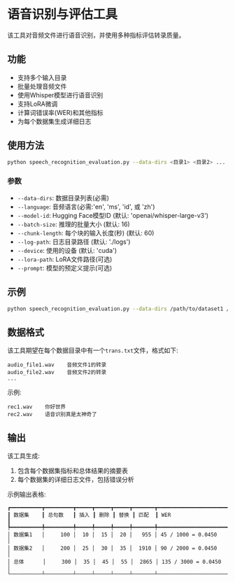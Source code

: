 # 语音识别与评估工具

该工具对音频文件进行语音识别，并使用多种指标评估转录质量。

## 功能

- 支持多个输入目录
- 批量处理音频文件
- 使用Whisper模型进行语音识别
- 支持LoRA微调
- 计算词错误率(WER)和其他指标
- 为每个数据集生成详细日志


## 使用方法

```bash
python speech_recognition_evaluation.py --data-dirs <目录1> <目录2> ... --language <语言> [选项]
```

### 参数

- `--data-dirs`: 数据目录列表(必需)
- `--language`: 音频语言(必需:'en', 'ms', 'id', 或 'zh')
- `--model-id`: Hugging Face模型ID (默认: 'openai/whisper-large-v3')
- `--batch-size`: 推理的批量大小 (默认: 16)
- `--chunk-length`: 每个块的输入长度(秒) (默认: 60)
- `--log-path`: 日志目录路径 (默认: './logs')
- `--device`: 使用的设备 (默认: 'cuda')
- `--lora-path`: LoRA文件路径(可选)
- `--prompt`: 模型的预定义提示(可选)

## 示例

```bash
python speech_recognition_evaluation.py --data-dirs /path/to/dataset1 /path/to/dataset2 --language zh --model-id openai/whisper-large-v3 --batch-size 32 --lora-path /path/to/lora/weights
```

## 数据格式

该工具期望在每个数据目录中有一个`trans.txt`文件，格式如下:

```
audio_file1.wav    音频文件1的转录
audio_file2.wav    音频文件2的转录
...
```

示例:
```
rec1.wav    你好世界
rec2.wav    语音识别真是太神奇了
```

## 输出

该工具生成:
1. 包含每个数据集指标和总体结果的摘要表
2. 每个数据集的详细日志文件，包括错误分析

示例输出表格:

```
┏━━━━━━━━━━┳━━━━━━━━━┳━━━━━┳━━━━━┳━━━━━┳━━━━━━━┳━━━━━━━━━━━━━━━━━━━━━━━━━━━━━━━┓
┃ 数据集    ┃ 总句数   ┃ 插入 ┃ 删除 ┃ 替换 ┃ 匹配  ┃ WER                           ┃
┡━━━━━━━━━━╇━━━━━━━━━╇━━━━━╇━━━━━╇━━━━━╇━━━━━━━╇━━━━━━━━━━━━━━━━━━━━━━━━━━━━━━━┩
│ 数据集1   │     100 │  10 │  15 │  20 │   955 │ 45 / 1000 = 0.0450            │
│ 数据集2   │     200 │  25 │  30 │  35 │  1910 │ 90 / 2000 = 0.0450            │
│ 总体      │     300 │  35 │  45 │  55 │  2865 │ 135 / 3000 = 0.0450           │
└──────────┴─────────┴─────┴─────┴─────┴───────┴───────────────────────────────┘
```
